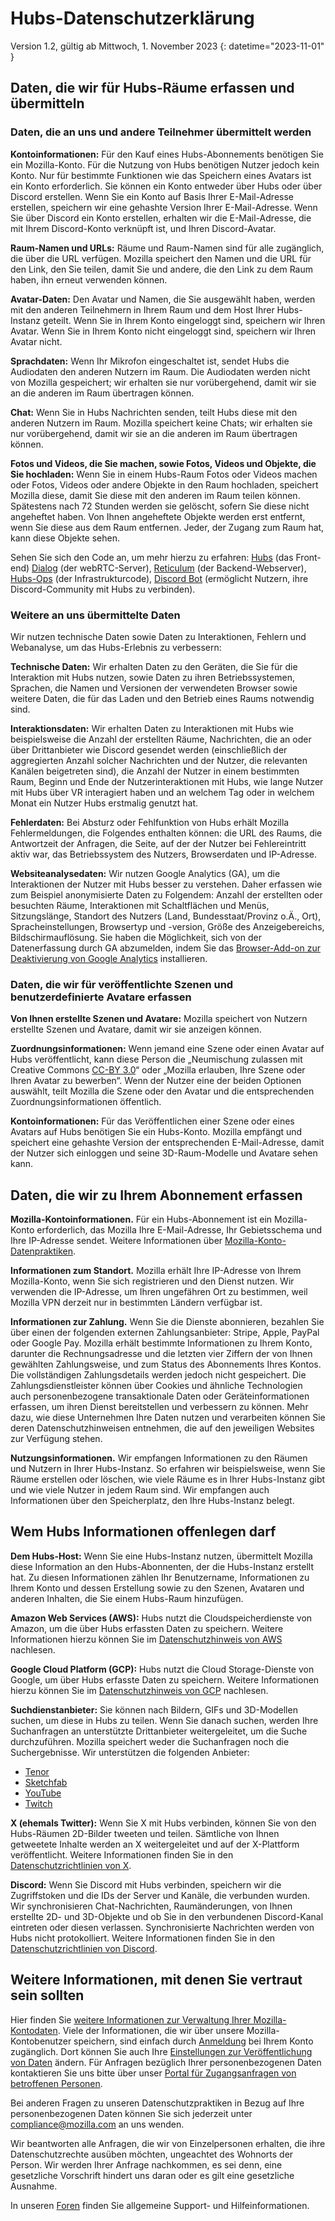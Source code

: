 # Hubs-Datenschutzerklärung
Version 1.2, gültig ab Mittwoch, 1. November 2023
{: datetime="2023-11-01" }

## Daten, die wir für Hubs-Räume erfassen und übermitteln

### Daten, die an uns und andere Teilnehmer übermittelt werden
__Kontoinformationen:__ Für den Kauf eines Hubs-Abonnements benötigen Sie ein Mozilla-Konto. Für die Nutzung von Hubs benötigen Nutzer jedoch kein Konto. Nur für bestimmte Funktionen wie das Speichern eines Avatars ist ein Konto erforderlich. Sie können ein Konto entweder über Hubs oder über Discord erstellen. Wenn Sie ein Konto auf Basis Ihrer E-Mail-Adresse erstellen, speichern wir eine gehashte Version Ihrer E-Mail-Adresse. Wenn Sie über Discord ein Konto erstellen, erhalten wir die E-Mail-Adresse, die mit Ihrem Discord-Konto verknüpft ist, und Ihren Discord-Avatar.

__Raum-Namen und URLs:__ Räume und Raum-Namen sind für alle zugänglich, die über die URL verfügen. Mozilla speichert den Namen und die URL für den Link, den Sie teilen, damit Sie und andere, die den Link zu dem Raum haben, ihn erneut verwenden können.

__Avatar-Daten:__ Den Avatar und Namen, die Sie ausgewählt haben, werden mit den anderen Teilnehmern in Ihrem Raum und dem Host Ihrer Hubs-Instanz geteilt. Wenn Sie in Ihrem Konto eingeloggt sind, speichern wir Ihren Avatar. Wenn Sie in Ihrem Konto nicht eingeloggt sind, speichern wir Ihren Avatar nicht.

__Sprachdaten:__ Wenn Ihr Mikrofon eingeschaltet ist, sendet Hubs die Audiodaten den anderen Nutzern im Raum. Die Audiodaten werden nicht von Mozilla gespeichert; wir erhalten sie nur vorübergehend, damit wir sie an die anderen im Raum übertragen können.

__Chat:__ Wenn Sie in Hubs Nachrichten senden, teilt Hubs diese mit den anderen Nutzern im Raum. Mozilla speichert keine Chats; wir erhalten sie nur vorübergehend, damit wir sie an die anderen im Raum übertragen können.

__Fotos und Videos, die Sie machen, sowie Fotos, Videos und Objekte, die Sie hochladen:__ Wenn Sie in einem Hubs-Raum Fotos oder Videos machen oder Fotos, Videos oder andere Objekte in den Raum hochladen, speichert Mozilla diese, damit Sie diese mit den anderen im Raum teilen können. Spätestens nach 72 Stunden werden sie gelöscht, sofern Sie diese nicht angeheftet haben. Von Ihnen angeheftete Objekte werden erst entfernt, wenn Sie diese aus dem Raum entfernen. Jeder, der Zugang zum Raum hat, kann diese Objekte sehen.

Sehen Sie sich den Code an, um mehr hierzu zu erfahren: [Hubs](https://github.com/mozilla/hubs) (das Front-end) [Dialog](https://github.com/mozilla/dialog/) (der webRTC-Server), [Reticulum](https://github.com/mozilla/reticulum) (der Backend-Webserver), [Hubs-Ops](https://github.com/mozilla/hubs-ops) (der Infrastrukturcode), [Discord Bot](https://github.com/MozillaReality/hubs-discord-bot) (ermöglicht Nutzern, ihre Discord-Community mit Hubs zu verbinden).

### Weitere an uns übermittelte Daten
Wir nutzen technische Daten sowie Daten zu Interaktionen, Fehlern und Webanalyse, um das Hubs-Erlebnis zu verbessern:

__Technische Daten:__ Wir erhalten Daten zu den Geräten, die Sie für die Interaktion mit Hubs nutzen, sowie Daten zu ihren Betriebssystemen, Sprachen, die Namen und Versionen der verwendeten Browser sowie weitere Daten, die für das Laden und den Betrieb eines Raums notwendig sind. 

__Interaktionsdaten:__ Wir erhalten Daten zu Interaktionen mit Hubs wie beispielsweise die Anzahl der erstellten Räume, Nachrichten, die an oder über Drittanbieter wie Discord gesendet werden (einschließlich der aggregierten Anzahl solcher Nachrichten und der Nutzer, die relevanten Kanälen beigetreten sind), die Anzahl der Nutzer in einem bestimmten Raum, Beginn und Ende der Nutzerinteraktionen mit Hubs, wie lange Nutzer mit Hubs über VR interagiert haben und an welchem Tag oder in welchem Monat ein Nutzer Hubs erstmalig genutzt hat. 

__Fehlerdaten:__ Bei Absturz oder Fehlfunktion von Hubs erhält Mozilla Fehlermeldungen, die Folgendes enthalten können: die URL des Raums, die Antwortzeit der Anfragen, die Seite, auf der der Nutzer bei Fehlereintritt aktiv war, das Betriebssystem des Nutzers, Browserdaten und IP-Adresse.

__Websiteanalysedaten:__ Wir nutzen Google Analytics (GA), um die Interaktionen der Nutzer mit Hubs besser zu verstehen. Daher erfassen wie zum Beispiel anonymisierte Daten zu Folgendem: Anzahl der erstellten oder besuchten Räume, Interaktionen mit Schaltflächen und Menüs, Sitzungslänge, Standort des Nutzers (Land, Bundesstaat/Provinz o.Ä., Ort), Spracheinstellungen, Browsertyp und -version, Größe des Anzeigebereichs, Bildschirmauflösung. Sie haben die Möglichkeit, sich von der Datenerfassung durch GA abzumelden, indem Sie das [Browser-Add-on zur Deaktivierung von Google Analytics](https://tools.google.com/dlpage/gaoptout) installieren.

### Daten, die wir für veröffentlichte Szenen und benutzerdefinierte Avatare erfassen
__Von Ihnen erstellte Szenen und Avatare:__ Mozilla speichert von Nutzern erstellte Szenen und Avatare, damit wir sie anzeigen können.

__Zuordnungsinformationen:__ Wenn jemand eine Szene oder einen Avatar auf Hubs veröffentlicht, kann diese Person die „Neumischung zulassen mit Creative Commons [CC-BY 3.0](https://creativecommons.org/licenses/by/3.0/)“ oder „Mozilla erlauben, Ihre Szene oder Ihren Avatar zu bewerben“. Wenn der Nutzer eine der beiden Optionen auswählt, teilt Mozilla die Szene oder den Avatar und die entsprechenden Zuordnungsinformationen öffentlich.

__Kontoinformationen:__ Für das Veröffentlichen einer Szene oder eines Avatars auf Hubs benötigen Sie ein Hubs-Konto. Mozilla empfängt und speichert eine gehashte Version der entsprechenden E-Mail-Adresse, damit der Nutzer sich einloggen und seine 3D-Raum-Modelle und Avatare sehen kann.

## Daten, die wir zu Ihrem Abonnement erfassen
__Mozilla-Kontoinformationen.__ Für ein Hubs-Abonnement ist ein Mozilla-Konto erforderlich, das Mozilla Ihre E-Mail-Adresse, Ihr Gebietsschema und Ihre IP-Adresse sendet. Weitere Informationen über [Mozilla-Konto-Datenpraktiken](https://www.mozilla.org/privacy/firefox/#firefox-accounts-join-firefox).

__Informationen zum Standort.__ Mozilla erhält Ihre IP-Adresse von Ihrem Mozilla-Konto, wenn Sie sich registrieren und den Dienst nutzen. Wir verwenden die IP-Adresse, um Ihren ungefähren Ort zu bestimmen, weil Mozilla VPN derzeit nur in bestimmten Ländern verfügbar ist.

__Informationen zur Zahlung.__ Wenn Sie die Dienste abonnieren, bezahlen Sie über einen der folgenden externen Zahlungsanbieter: Stripe, Apple, PayPal oder Google Pay. Mozilla erhält bestimmte Informationen zu Ihrem Konto, darunter die Rechnungsadresse und die letzten vier Ziffern der von Ihnen gewählten Zahlungsweise, und zum Status des Abonnements Ihres Kontos. Die vollständigen Zahlungsdetails werden jedoch nicht gespeichert. Die Zahlungsdienstleister können über Cookies und ähnliche Technologien auch personenbezogene transaktionale Daten oder Geräteinformationen erfassen, um ihren Dienst bereitstellen und verbessern zu können. Mehr dazu, wie diese Unternehmen Ihre Daten nutzen und verarbeiten können Sie deren Datenschutzhinweisen entnehmen, die auf den jeweiligen Websites zur Verfügung stehen.

__Nutzungsinformationen.__ Wir empfangen Informationen zu den Räumen und Nutzern in Ihrer Hubs-Instanz. So erfahren wir beispielsweise, wenn Sie Räume erstellen oder löschen, wie viele Räume es in Ihrer Hubs-Instanz gibt und wie viele Nutzer in jedem Raum sind. Wir empfangen auch Informationen über den Speicherplatz, den Ihre Hubs-Instanz belegt.

## Wem Hubs Informationen offenlegen darf
__Dem Hubs-Host:__ Wenn Sie eine Hubs-Instanz nutzen, übermittelt Mozilla diese Information an den Hubs-Abonnenten, der die Hubs-Instanz erstellt hat. Zu diesen Informationen zählen Ihr Benutzername, Informationen zu Ihrem Konto und dessen Erstellung sowie zu den Szenen, Avataren und anderen Inhalten, die Sie einem Hubs-Raum hinzufügen.

__Amazon Web Services (AWS):__ Hubs nutzt die Cloudspeicherdienste von Amazon, um die über Hubs erfassten Daten zu speichern. Weitere Informationen hierzu können Sie im [Datenschutzhinweis von AWS](https://aws.amazon.com/privacy/) nachlesen.

__Google Cloud Platform (GCP):__ Hubs nutzt die Cloud Storage-Dienste von Google, um über Hubs erfasste Daten zu speichern. Weitere Informationen hierzu können Sie im [Datenschutzhinweis von GCP](https://cloud.google.com/terms/cloud-privacy-notice) nachlesen.

__Suchdienstanbieter:__ Sie können nach Bildern, GIFs und 3D-Modellen suchen, um diese in Hubs zu teilen. Wenn Sie danach suchen, werden Ihre Suchanfragen an unterstützte Drittanbieter weitergeleitet, um die Suche durchzuführen. Mozilla speichert weder die Suchanfragen noch die Suchergebnisse. Wir unterstützen die folgenden Anbieter:
* [Tenor](https://tenor.com/legal-privacy)
* [Sketchfab](https://sketchfab.com/privacy)
* [YouTube](https://policies.google.com/privacy)
* [Twitch](https://www.twitch.tv/p/legal/privacy-policy/)

__X (ehemals Twitter):__ Wenn Sie X mit Hubs verbinden, können Sie von den Hubs-Räumen 2D-Bilder tweeten und teilen. Sämtliche von Ihnen getweetete Inhalte werden an X weitergeleitet und auf der X-Plattform veröffentlicht. Weitere Informationen finden Sie in den [Datenschutzrichtlinien von X](https://twitter.com/privacy).

__Discord:__ Wenn Sie Discord mit Hubs verbinden, speichern wir die Zugriffstoken und die IDs der Server und Kanäle, die verbunden wurden. Wir synchronisieren Chat-Nachrichten, Raumänderungen, von Ihnen erstellte 2D- und 3D-Objekte und ob Sie in den verbundenen Discord-Kanal eintreten oder diesen verlassen. Synchronisierte Nachrichten werden von Hubs nicht protokolliert. Weitere Informationen finden Sie in den [Datenschutzrichtlinien von Discord](https://discordapp.com/privacy).

## Weitere Informationen, mit denen Sie vertraut sein sollten

Hier finden Sie [weitere Informationen zur Verwaltung Ihrer Mozilla-Kontodaten](https://support.mozilla.org/kb/firefox-accounts-managing-account-data). Viele der Informationen, die wir über unsere Mozilla-Kontobenutzer speichern, sind einfach durch [Anmeldung](https://accounts.firefox.com/signin) bei Ihrem Konto zugänglich. Dort können Sie auch Ihre [Einstellungen zur Veröffentlichung von Daten](https://accounts.firefox.com/settings/) ändern. Für Anfragen bezüglich Ihrer personenbezogenen Daten kontaktieren Sie uns bitte über unser [Portal für Zugangsanfragen von betroffenen Personen](https://privacyportal.onetrust.com/webform/1350748f-7139-405c-8188-22740b3b5587/4ba08202-2ede-4934-a89e-f0b0870f95f0).

Bei anderen Fragen zu unseren Datenschutzpraktiken in Bezug auf Ihre personenbezogenen Daten können Sie sich jederzeit unter compliance@mozilla.com an uns wenden.

Wir beantworten alle Anfragen, die wir von Einzelpersonen erhalten, die ihre Datenschutzrechte ausüben möchten, ungeachtet des Wohnorts der Person. Wir werden Ihrer Anfrage nachkommen, es sei denn, eine gesetzliche Vorschrift hindert uns daran oder es gilt eine gesetzliche Ausnahme.

In unseren [Foren](https://support.mozilla.org/) finden Sie allgemeine Support- und Hilfeinformationen.
